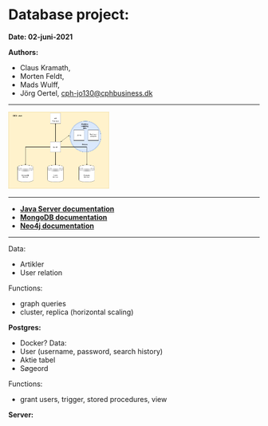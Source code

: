# Database project:

**Date: 02-juni-2021**


**Authors:**

* Claus Kramath,
* Morten Feldt,
* Mads Wulff,
* Jörg Oertel, cph-jo130@cphbusiness.dk

*** 

<img 
src="./images/dsc_db.png" 
alt="EER Diagram"
height="40%" 
width="40%"
/>

***

* [**Java Server documentation**](SERVER.md)
* [**MongoDB documentation**](MONGODB.md)
* [**Neo4j documentation**](NEO4J.md)
***
Data:
- Artikler
- User relation

Functions:
- graph queries
- cluster, replica (horizontal scaling)

**Postgres:**
- Docker?
Data: 
- User (username, password, search history)
- Aktie tabel
- Søgeord

Functions:
- grant users, trigger, stored procedures, view

**Server:**


